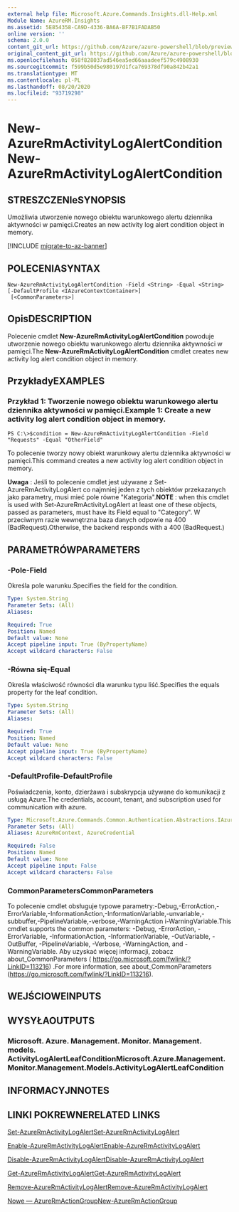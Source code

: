 ```yaml
---
external help file: Microsoft.Azure.Commands.Insights.dll-Help.xml
Module Name: AzureRM.Insights
ms.assetid: 5E854358-CA9D-4336-BA6A-BF7B1FADAB50
online version: ''
schema: 2.0.0
content_git_url: https://github.com/Azure/azure-powershell/blob/preview/src/ResourceManager/Insights/Commands.Insights/help/New-AzureRmActivityLogAlertCondition.md
original_content_git_url: https://github.com/Azure/azure-powershell/blob/preview/src/ResourceManager/Insights/Commands.Insights/help/New-AzureRmActivityLogAlertCondition.md
ms.openlocfilehash: 058f828037ad546ea5ed66aaadeef579c4908930
ms.sourcegitcommit: f599b50d5e980197d1fca769378df90a842b42a1
ms.translationtype: MT
ms.contentlocale: pl-PL
ms.lasthandoff: 08/20/2020
ms.locfileid: "93719298"
---
```

# <span data-ttu-id="f2e9f-101">New-AzureRmActivityLogAlertCondition</span><span class="sxs-lookup"><span data-stu-id="f2e9f-101">New-AzureRmActivityLogAlertCondition</span></span>

## <span data-ttu-id="f2e9f-102">STRESZCZENIe</span><span class="sxs-lookup"><span data-stu-id="f2e9f-102">SYNOPSIS</span></span>
<span data-ttu-id="f2e9f-103">Umożliwia utworzenie nowego obiektu warunkowego alertu dziennika aktywności w pamięci.</span><span class="sxs-lookup"><span data-stu-id="f2e9f-103">Creates an new activity log alert condition object in memory.</span></span>

[!INCLUDE [migrate-to-az-banner](../../includes/migrate-to-az-banner.md)]

## <span data-ttu-id="f2e9f-104">POLECENIA</span><span class="sxs-lookup"><span data-stu-id="f2e9f-104">SYNTAX</span></span>

```
New-AzureRmActivityLogAlertCondition -Field <String> -Equal <String> [-DefaultProfile <IAzureContextContainer>]
 [<CommonParameters>]
```

## <span data-ttu-id="f2e9f-105">Opis</span><span class="sxs-lookup"><span data-stu-id="f2e9f-105">DESCRIPTION</span></span>
<span data-ttu-id="f2e9f-106">Polecenie cmdlet **New-AzureRmActivityLogAlertCondition** powoduje utworzenie nowego obiektu warunkowego alertu dziennika aktywności w pamięci.</span><span class="sxs-lookup"><span data-stu-id="f2e9f-106">The **New-AzureRmActivityLogAlertCondition** cmdlet creates new activity log alert condition object in memory.</span></span>

## <span data-ttu-id="f2e9f-107">Przykłady</span><span class="sxs-lookup"><span data-stu-id="f2e9f-107">EXAMPLES</span></span>

### <span data-ttu-id="f2e9f-108">Przykład 1: Tworzenie nowego obiektu warunkowego alertu dziennika aktywności w pamięci.</span><span class="sxs-lookup"><span data-stu-id="f2e9f-108">Example 1: Create a new activity log alert condition object in memory.</span></span>
```
PS C:\>$condition = New-AzureRmActivityLogAlertCondition -Field "Requests" -Equal "OtherField"
```

<span data-ttu-id="f2e9f-109">To polecenie tworzy nowy obiekt warunkowy alertu dziennika aktywności w pamięci.</span><span class="sxs-lookup"><span data-stu-id="f2e9f-109">This command creates a new activity log alert condition object in memory.</span></span>

<span data-ttu-id="f2e9f-110">**Uwaga** : Jeśli to polecenie cmdlet jest używane z Set-AzureRmActivityLogAlert co najmniej jeden z tych obiektów przekazanych jako parametry, musi mieć pole równe "Kategoria".</span><span class="sxs-lookup"><span data-stu-id="f2e9f-110">**NOTE** : when this cmdlet is used with Set-AzureRmActivityLogAlert at least one of these objects, passed as parameters, must have its Field equal to "Category".</span></span> <span data-ttu-id="f2e9f-111">W przeciwnym razie wewnętrzna baza danych odpowie na 400 (BadRequest).</span><span class="sxs-lookup"><span data-stu-id="f2e9f-111">Otherwise, the backend responds with a 400 (BadRequest.)</span></span>

## <span data-ttu-id="f2e9f-112">PARAMETRÓW</span><span class="sxs-lookup"><span data-stu-id="f2e9f-112">PARAMETERS</span></span>

### <span data-ttu-id="f2e9f-113">-Pole</span><span class="sxs-lookup"><span data-stu-id="f2e9f-113">-Field</span></span>
<span data-ttu-id="f2e9f-114">Określa pole warunku.</span><span class="sxs-lookup"><span data-stu-id="f2e9f-114">Specifies the field for the condition.</span></span>

```yaml
Type: System.String
Parameter Sets: (All)
Aliases: 

Required: True
Position: Named
Default value: None
Accept pipeline input: True (ByPropertyName)
Accept wildcard characters: False
```

### <span data-ttu-id="f2e9f-115">-Równa się</span><span class="sxs-lookup"><span data-stu-id="f2e9f-115">-Equal</span></span>
<span data-ttu-id="f2e9f-116">Określa właściwość równości dla warunku typu liść.</span><span class="sxs-lookup"><span data-stu-id="f2e9f-116">Specifies the equals property for the leaf condition.</span></span>

```yaml
Type: System.String
Parameter Sets: (All)
Aliases: 

Required: True
Position: Named
Default value: None
Accept pipeline input: True (ByPropertyName)
Accept wildcard characters: False
```

### <span data-ttu-id="f2e9f-117">-DefaultProfile</span><span class="sxs-lookup"><span data-stu-id="f2e9f-117">-DefaultProfile</span></span>
<span data-ttu-id="f2e9f-118">Poświadczenia, konto, dzierżawa i subskrypcja używane do komunikacji z usługą Azure.</span><span class="sxs-lookup"><span data-stu-id="f2e9f-118">The credentials, account, tenant, and subscription used for communication with azure.</span></span>

```yaml
Type: Microsoft.Azure.Commands.Common.Authentication.Abstractions.IAzureContextContainer
Parameter Sets: (All)
Aliases: AzureRmContext, AzureCredential

Required: False
Position: Named
Default value: None
Accept pipeline input: False
Accept wildcard characters: False
```

### <span data-ttu-id="f2e9f-119">CommonParameters</span><span class="sxs-lookup"><span data-stu-id="f2e9f-119">CommonParameters</span></span>
<span data-ttu-id="f2e9f-120">To polecenie cmdlet obsługuje typowe parametry:-Debug,-ErrorAction,-ErrorVariable,-InformationAction,-InformationVariable,-unvariable,-subbuffer,-PipelineVariable,-verbose,-WarningAction i-WarningVariable.</span><span class="sxs-lookup"><span data-stu-id="f2e9f-120">This cmdlet supports the common parameters: -Debug, -ErrorAction, -ErrorVariable, -InformationAction, -InformationVariable, -OutVariable, -OutBuffer, -PipelineVariable, -Verbose, -WarningAction, and -WarningVariable.</span></span> <span data-ttu-id="f2e9f-121">Aby uzyskać więcej informacji, zobacz about_CommonParameters ( https://go.microsoft.com/fwlink/?LinkID=113216) .</span><span class="sxs-lookup"><span data-stu-id="f2e9f-121">For more information, see about_CommonParameters (https://go.microsoft.com/fwlink/?LinkID=113216).</span></span>

## <span data-ttu-id="f2e9f-122">WEJŚCIOWE</span><span class="sxs-lookup"><span data-stu-id="f2e9f-122">INPUTS</span></span>

## <span data-ttu-id="f2e9f-123">WYSYŁA</span><span class="sxs-lookup"><span data-stu-id="f2e9f-123">OUTPUTS</span></span>

### <span data-ttu-id="f2e9f-124">Microsoft. Azure. Management. Monitor. Management. models. ActivityLogAlertLeafCondition</span><span class="sxs-lookup"><span data-stu-id="f2e9f-124">Microsoft.Azure.Management.Monitor.Management.Models.ActivityLogAlertLeafCondition</span></span>

## <span data-ttu-id="f2e9f-125">INFORMACYJN</span><span class="sxs-lookup"><span data-stu-id="f2e9f-125">NOTES</span></span>

## <span data-ttu-id="f2e9f-126">LINKI POKREWNE</span><span class="sxs-lookup"><span data-stu-id="f2e9f-126">RELATED LINKS</span></span>

[<span data-ttu-id="f2e9f-127">Set-AzureRmActivityLogAlert</span><span class="sxs-lookup"><span data-stu-id="f2e9f-127">Set-AzureRmActivityLogAlert</span></span>](./Set-AzureRmActivityLogAlert.md)

[<span data-ttu-id="f2e9f-128">Enable-AzureRmActivityLogAlert</span><span class="sxs-lookup"><span data-stu-id="f2e9f-128">Enable-AzureRmActivityLogAlert</span></span>](./Enable-AzureRmActivityLogAlert.md)

[<span data-ttu-id="f2e9f-129">Disable-AzureRmActivityLogAlert</span><span class="sxs-lookup"><span data-stu-id="f2e9f-129">Disable-AzureRmActivityLogAlert</span></span>](./Disable-AzureRmActivityLogAlert.md)

[<span data-ttu-id="f2e9f-130">Get-AzureRmActivityLogAlert</span><span class="sxs-lookup"><span data-stu-id="f2e9f-130">Get-AzureRmActivityLogAlert</span></span>](./Get-AzureRmActivityLogAlert.md)

[<span data-ttu-id="f2e9f-131">Remove-AzureRmActivityLogAlert</span><span class="sxs-lookup"><span data-stu-id="f2e9f-131">Remove-AzureRmActivityLogAlert</span></span>](./Remove-AzureRmActivityLogAlert.md)

[<span data-ttu-id="f2e9f-132">Nowe — AzureRmActionGroup</span><span class="sxs-lookup"><span data-stu-id="f2e9f-132">New-AzureRmActionGroup</span></span>](./Get-AzureRmActionGroup.md)
